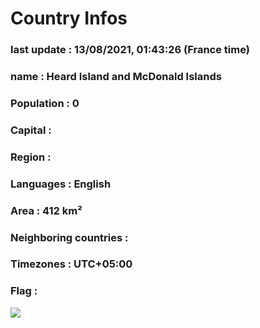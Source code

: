 # Country  Infos
### last update : 13/08/2021, 01:43:26 (France time)

### name : Heard Island and McDonald Islands
### Population : 0
### Capital : 
### Region : 
### Languages : English
### Area : 412 km²
### Neighboring countries : 
### Timezones : UTC+05:00

### Flag :
![](https://restcountries.eu/data/hmd.svg)
